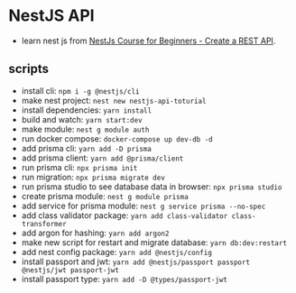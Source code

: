 # NestJS API

- learn nest js from [NestJs Course for Beginners - Create a REST API](https://youtu.be/GHTA143_b-s).

## scripts

- install cli: `npm i -g @nestjs/cli`
- make nest project: `nest new nestjs-api-toturial`
- install dependencies: `yarn install`
- build and watch: `yarn start:dev`
- make module: `nest g module auth`
- run docker compose: `docker-compose up dev-db -d`
- add prisma cli: `yarn add -D prisma`
- add prisma client: `yarn add @prisma/client`
- run prisma cli: `npx prisma init`
- run migration: `npx prisma migrate dev`
- run prisma studio to see database data in browser: `npx prisma studio`
- create prisma module: `nest g module prisma`
- add service for prisma module: `nest g service prisma --no-spec`
- add class validator package: `yarn add class-validator class-transformer`
- add argon for hashing: `yarn add argon2`
- make new script for restart and migrate database: `yarn db:dev:restart`
- add nest config package: `yarn add @nestjs/config`
- install passport and jwt: `yarn add @nestjs/passport passport @nestjs/jwt passport-jwt`
- install passport type: `yarn add -D @types/passport-jwt`

